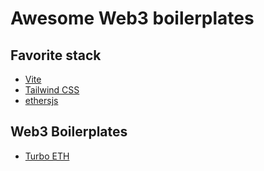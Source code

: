 # Awesome Web3 boilerplates

## Favorite stack

- [Vite](https://vitejs.dev/)
- [Tailwind CSS](https://tailwindcss.com/)
- [ethersjs](https://ethers.org/)

## Web3 Boilerplates

- [Turbo ETH](https://github.com/turbo-eth/template-web3-app)
